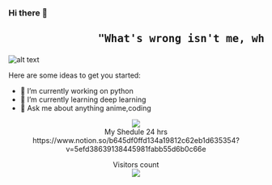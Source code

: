 ### Hi there 👋
<div><h2><pre>              "What's wrong isn't me, what's wrong is the world!"</pre></h2></div>

![alt text](https://wallsdesk.com/wp-content/uploads/2016/04/Kaneki-Ken-4K.jpg)

Here are some ideas to get you started:


- 🔭 I’m currently working on python 
- 🌱 I’m currently learning deep learning
- 💬 Ask me about anything anime,coding




 <center> <img src="https://github-readme-stats.vercel.app/api?username=kenkirito&&show_icons=true&title_color=ffffff&icon_color=bb2acf&text_color=daf7dc&bg_color=151515">
  
 <center> My Shedule 24 hrs 
 <center> https://www.notion.so/b645df0ffd134a19812c62eb1d635354?v=5efd38639138445981fabb55d6b0c66e
  
  <p align="center"> 
  Visitors count<br>
  <img src="https://profile-counter.glitch.me/garimasingh128/count.svg" />
</p>


